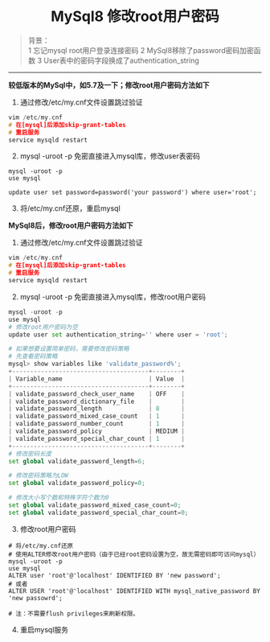 # <center>MySql8 修改root用户密码</center>   
> 背景：  
1  忘记mysql root用户登录连接密码
2  MySql8移除了password密码加密函数
3  User表中的密码字段换成了authentication_string   
***

**较低版本的MySql中，如5.7及一下；修改root用户密码方法如下**
1. 通过修改/etc/my.cnf文件设置跳过验证
```C
vim /etc/my.cnf
# 在[mysql]后添加skip-grant-tables
# 重启服务
service mysqld restart 
```  
2. mysql -uroot -p 免密直接进入mysql库，修改user表密码  
```
mysql -uroot -p
use mysql

update user set password=password('your password') where user='root';
```  
3. 将/etc/my.cnf还原，重启mysql

**MySql8后，修改root用户密码方法如下**  

1. 通过修改/etc/my.cnf文件设置跳过验证
```C
vim /etc/my.cnf
# 在[mysql]后添加skip-grant-tables
# 重启服务
service mysqld restart 
```    
2. mysql -uroot -p 免密直接进入mysql库，修改root用户密码 
```python
mysql -uroot -p
use mysql
# 修改root用户密码为空
update user set authentication_string='' where user = 'root';

# 如果想要设置简单密码，需要修改密码策略
# 先查看密码策略
mysql> show variables like 'validate_password%';
+--------------------------------------+--------+
| Variable_name                        | Value  |
+--------------------------------------+--------+
| validate_password_check_user_name    | OFF    |
| validate_password_dictionary_file    |        |
| validate_password_length             | 8      |
| validate_password_mixed_case_count   | 1      |
| validate_password_number_count       | 1      |
| validate_password_policy             | MEDIUM |
| validate_password_special_char_count | 1      |
+--------------------------------------+--------+
# 修改密码长度
set global validate_password_length=6;

# 修改密码策略为LOW
set global validate_password_policy=0;

# 修改大小写个数和特殊字符个数为0
set global validate_password_mixed_case_count=0;
set global validate_password_special_char_count=0;

```   
3. 修改root用户密码
```
# 将/etc/my.cnf还原
# 使用ALTER修改root用户密码（由于已经root密码设置为空，故无需密码即可访问mysql）
mysql -uroot -p
use mysql
ALTER user 'root'@'localhost' IDENTIFIED BY 'new password';
# 或者
ALTER USER 'root'@'localhost' IDENTIFIED WITH mysql_native_password BY 'new passowrd';

# 注：不需要flush privileges来刷新权限。
```  
4. 重启mysql服务